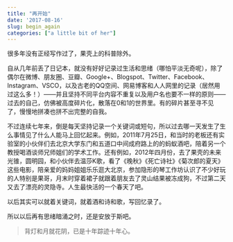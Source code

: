 ```yaml
---
title: "再开始"
date: '2017-08-16'
slug: begin_again
categories: ["a little bit of her"]
---
```


很多年没有正经写作过了，果壳上的科普除外。

自从几年前丢了日记本，就没有好好记录过生活和思绪（哪怕平淡无奇呢），除了偶尔在微博、朋友圈、豆瓣、Google+、Blogspot、Twitter、Facebook、Instagram、VSCO，以及古老的QQ空间、网易博客和人人网里的记录（居然用过这么多！）——并且坚持不同平台内容不重复以及用户名也要不一样的原则——过去的自己，仿佛被高度碎片化，散落在0和1的世界里。有的碎片甚至寻不见了，慢慢地拼凑也拼不出完整的自我。

不过连续七年来，倒是每天坚持记录一个关键词或短句，所以过去哪一天发生了生么事情见了什么人能马上回忆起来。例如，2011年7月25日，和当时的老板还有实验室的小伙伴们去北京大学东门和五道口中间成府路上的的蚂蚁酒吧，陪着另一个教授喝酒谈师兄师姐们的学术工作。还有例如，2012年四月份，去了果壳的未来光锥，圆明园，和小伙伴去温莎K歌，看了《晚秋》《死亡诗社》《菊次郎的夏天》这些电影，陪亲爱的妈妈姐姐乐乐逛大北京，参加隐形的琴工作坊认识了不少好玩的人特别是果哥，月末时穿着裙子就跟着朋友去了灵山结果被冻成狗，不过第二天又去了漂亮的灵隐寺。人生最快活的一个春天了吧。

以后其实可以就着关键词，就着酒和诗和歌，写回忆录了。

所以以后再有思绪暗涌之时，还是安放于斯吧。

> 背灯和月就花阴，已是十年踪迹十年心。